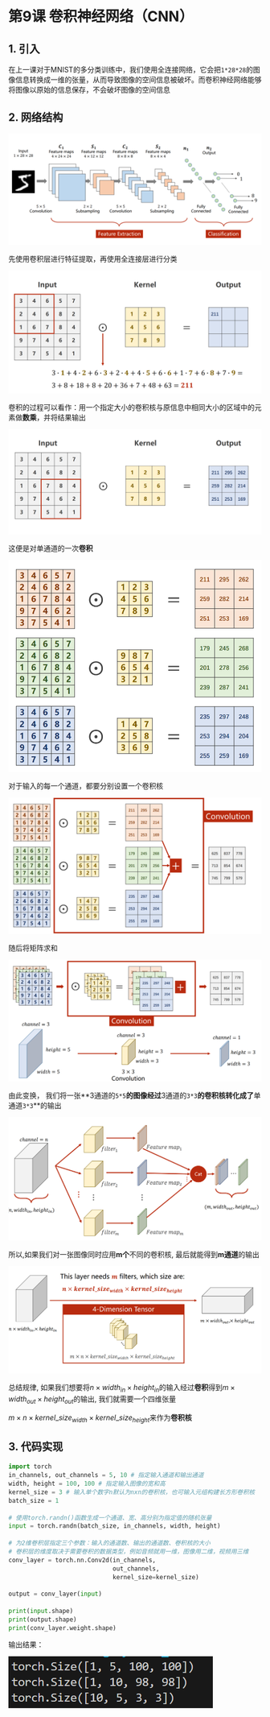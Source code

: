 # 第9课 卷积神经网络（CNN）

## 1. 引入

在上一课对于MNIST的多分类训练中，我们使用全连接网络，它会把`1*28*28`的图像信息转换成一维的张量，从而导致图像的空间信息被破坏。而卷积神经网络能够将图像以原始的信息保存，不会破坏图像的空间信息

## 2. 网络结构

![image-20240803132232230](https://raw.githubusercontent.com/2319157477/img_bed/main/img/image-20240803132232230.png)

先使用卷积层进行特征提取，再使用全连接层进行分类

![image-20240803153208461](https://raw.githubusercontent.com/2319157477/img_bed/main/img/image-20240803153208461.png)

卷积的过程可以看作：用一个指定大小的卷积核与原信息中相同大小的区域中的元素做**数乘**，并将结果输出

![image-20240803153353248](https://raw.githubusercontent.com/2319157477/img_bed/main/img/image-20240803153353248.png)

这便是对单通道的一次**卷积**

![image-20240803153636443](https://raw.githubusercontent.com/2319157477/img_bed/main/img/image-20240803153636443.png)

对于输入的每一个通道，都要分别设置一个卷积核

![](https://raw.githubusercontent.com/2319157477/img_bed/main/img/image-20240803153910792.png)

随后将矩阵求和

![image-20240803154213859](https://raw.githubusercontent.com/2319157477/img_bed/main/img/image-20240803154213859.png)

由此变换， 我们将一张**3通道的`5*5`**的图像经过**3通道的`3*3`**的卷积核转化成了**单通道`3*3`**的输出

![](https://raw.githubusercontent.com/2319157477/img_bed/main/img/image-20240803154717768.png)

所以,如果我们对一张图像同时应用**m个**不同的卷积核, 最后就能得到**m通道**的输出

![image-20240803155445770](https://raw.githubusercontent.com/2319157477/img_bed/main/img/image-20240803155445770.png)

总结规律, 如果我们想要将$n\times width_{in}\times height_{in}$的输入经过**卷积**得到$m\times width_{out} \times height_{out}$的输出, 我们就需要一个四维张量

$m \times n \times kernel\_size_{width} \times kernel\_size_{height}$来作为**卷积核**

## 3. 代码实现

~~~python
import torch
in_channels, out_channels = 5, 10 # 指定输入通道和输出通道
width, height = 100, 100 # 指定输入图像的宽和高
kernel_size = 3 # 输入单个数字n默认为nxn的卷积核，也可输入元组构建长方形卷积核
batch_size = 1

# 使用torch.randn()函数生成一个通道、宽、高分别为指定值的随机张量
input = torch.randn(batch_size, in_channels, width, height)

# 为2维卷积层指定三个参数：输入的通道数、输出的通道数、卷积核的大小
# 卷积层的维度取决于需要卷积的数据类型，例如音频就用一维，图像用二维，视频用三维
conv_layer = torch.nn.Conv2d(in_channels,
                             out_channels,
                             kernel_size=kernel_size)

output = conv_layer(input)

print(input.shape)
print(output.shape)
print(conv_layer.weight.shape)
~~~

输出结果：

![image-20240803234932169](https://raw.githubusercontent.com/2319157477/img_bed/main/img/image-20240803234932169.png)

